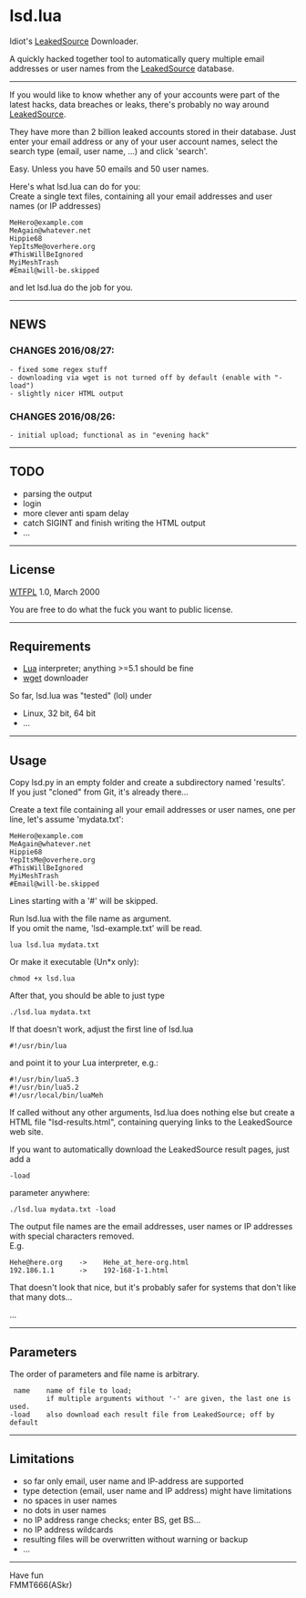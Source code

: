 lsd.lua
=======

Idiot's [LeakedSource][1] Downloader.

A quickly hacked together tool to automatically query multiple
email addresses or user names from the [LeakedSource][1] database.

---

If you would like to know whether any of your accounts were part of the latest
hacks, data breaches or leaks, there's probably no way around [LeakedSource][1].

They have more than 2 billion leaked accounts stored in their database.
Just enter your email address or any of your user account names, select the
search type (email, user name, ...) and click 'search'.

Easy. Unless you have 50 emails and 50 user names.

Here's what lsd.lua can do for you:  
Create a single text files, containing all your email addresses and user names
(or IP addresses)

    MeHero@example.com
    MeAgain@whatever.net
    Hippie68
    YepItsMe@overhere.org
    #ThisWillBeIgnored
    MyiMeshTrash
    #Email@will-be.skipped

and let lsd.lua do the job for you.  


---
## NEWS

### CHANGES 2016/08/27:

    - fixed some regex stuff
    - downloading via wget is not turned off by default (enable with "-load")
    - slightly nicer HTML output

### CHANGES 2016/08/26:

    - initial upload; functional as in "evening hack"


---
## TODO

  - parsing the output
  - login
  - more clever anti spam delay
  - catch SIGINT and finish writing the HTML output
  - ...


---
## License

[WTFPL][4] 1.0, March 2000

You are free to do what the fuck you want to public license.


---
## Requirements

  - [Lua][2] interpreter; anything >=5.1 should be fine
  - [wget][3] downloader


So far, lsd.lua was "tested" (lol) under

  - Linux, 32 bit, 64 bit
  - ...

---
## Usage

  Copy lsd.py in an empty folder and create a subdirectory named 'results'.  
  If you just "cloned" from Git, it's already there...

  Create a text file containing all your email addresses or user names, one per line, let's
  assume 'mydata.txt':

    MeHero@example.com
    MeAgain@whatever.net
    Hippie68
    YepItsMe@overhere.org
    #ThisWillBeIgnored
    MyiMeshTrash
    #Email@will-be.skipped

  Lines starting with a '#' will be skipped.

  Run lsd.lua with the file name as argument.  
  If you omit the name, 'lsd-example.txt' will be read.  
  
    lua lsd.lua mydata.txt

  Or make it executable (Un*x only):

    chmod +x lsd.lua

  After that, you should be able to just type

    ./lsd.lua mydata.txt
  
  If that doesn't work, adjust the first line of lsd.lua

    #!/usr/bin/lua

  and point it to your Lua interpreter, e.g.:
  
    #!/usr/bin/lua5.3
    #!/usr/bin/lua5.2
    #!/usr/local/bin/luaMeh

  If called without any other arguments, lsd.lua does nothing else but create a HTML file "lsd-results.html",
  containing querying links to the LeakedSource web site.
  
  If you want to automatically download the LeakedSource result pages, just add a

    -load

  parameter anywhere:

    ./lsd.lua mydata.txt -load

  The output file names are the email addresses, user names or IP addresses with special characters removed.  
  E.g.

    Hehe@here.org    ->    Hehe_at_here-org.html
    192.186.1.1      ->    192-168-1-1.html

  That doesn't look that nice, but it's probably safer for systems that don't like that many dots...

  ...


---
## Parameters

  The order of parameters and file name is arbitrary.

     name    name of file to load;
             if multiple arguments without '-' are given, the last one is used.
    -load    also download each result file from LeakedSource; off by default


---
## Limitations

  - so far only email, user name and IP-address are supported
  - type detection (email, user name and IP address) might have limitations
  - no spaces in user names
  - no dots in user names
  - no IP address range checks; enter BS, get BS...
  - no IP address wildcards
  - resulting files will be overwritten without warning or backup
  - ...


---
Have fun  
FMMT666(ASkr)  



[1]: https://www.leakedsource.com
[2]: https://www.lua.org
[3]: https://www.gnu.org/software/wget
[4]: https://en.wikipedia.org/wiki/WTFPL
